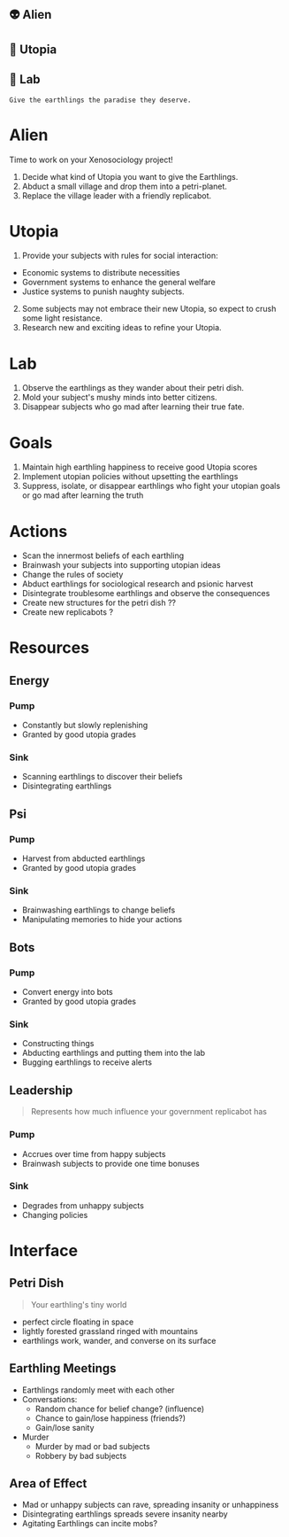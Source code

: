 
## 👽 **Alien**

## 🏡 **Utopia** 

## 🔬 **Lab**

```
Give the earthlings the paradise they deserve.
```

# Alien

Time to work on your Xenosociology project!

1. Decide what kind of Utopia you want to give the Earthlings.
1. Abduct a small village and drop them into a petri-planet.
1. Replace the village leader with a friendly replicabot.

# Utopia
1. Provide your subjects with rules for social interaction: 
  * Economic systems to distribute necessities
  * Government systems to enhance the general welfare
  * Justice systems to punish naughty subjects.
2. Some subjects may not embrace their new Utopia, so expect to crush some light resistance.
1. Research new and exciting ideas to refine your Utopia.

# Lab
1. Observe the earthlings as they wander about their petri dish.
1. Mold your subject's mushy minds into better citizens.
1. Disappear subjects who go mad after learning their true fate.

# Goals
1. Maintain high earthling happiness to receive good Utopia scores
1. Implement utopian policies without upsetting the earthlings
1. Suppress, isolate, or disappear earthlings who fight your utopian goals or go mad after learning the truth

# Actions
* Scan the innermost beliefs of each earthling
* Brainwash your subjects into supporting utopian ideas
* Change the rules of society
* Abduct earthlings for sociological research and psionic harvest
* Disintegrate troublesome earthlings and observe the consequences
* Create new structures for the petri dish ??
* Create new replicabots ? 

# Resources
## Energy
### Pump 
* Constantly but slowly replenishing
* Granted by good utopia grades
### Sink
* Scanning earthlings to discover their beliefs
* Disintegrating earthlings

## Psi
### Pump
* Harvest from abducted earthlings
* Granted by good utopia grades
### Sink
* Brainwashing earthlings to change beliefs
* Manipulating memories to hide your actions

## Bots
### Pump
* Convert energy into bots
* Granted by good utopia grades
### Sink
* Constructing things
* Abducting earthlings and putting them into the lab
* Bugging earthlings to receive alerts

## Leadership
> Represents how much influence your government replicabot has
### Pump
* Accrues over time from happy subjects
* Brainwash subjects to provide one time bonuses
### Sink
* Degrades from unhappy subjects
* Changing policies


# Interface

## Petri Dish
> Your earthling's tiny world
* perfect circle floating in space
* lightly forested grassland ringed with mountains
* earthlings work, wander, and converse on its surface

## Earthling Meetings
* Earthlings randomly meet with each other
* Conversations:
  * Random chance for belief change? (influence)
  * Chance to gain/lose happiness  (friends?)
  * Gain/lose sanity
* Murder
  * Murder by mad or bad subjects
  * Robbery by bad subjects


## Area of Effect
* Mad or unhappy subjects can rave, spreading insanity or unhappiness
* Disintegrating earthlings spreads severe insanity nearby
* Agitating Earthlings can incite mobs? 